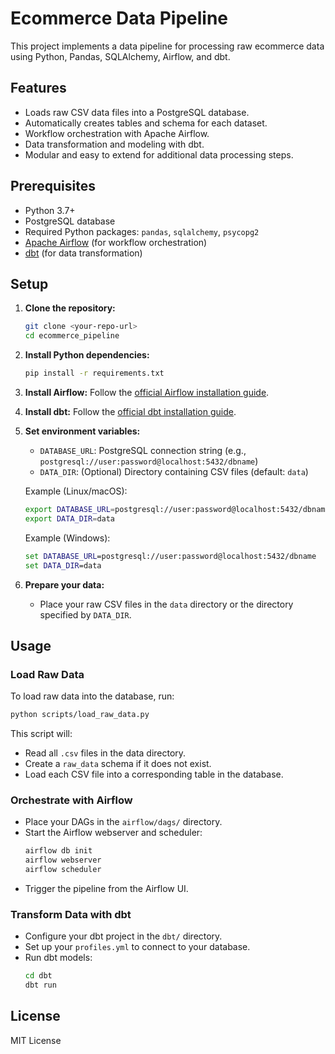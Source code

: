 # Ecommerce Data Pipeline

This project implements a data pipeline for processing raw ecommerce data using Python, Pandas, SQLAlchemy, Airflow, and dbt.

## Features

- Loads raw CSV data files into a PostgreSQL database.
- Automatically creates tables and schema for each dataset.
- Workflow orchestration with Apache Airflow.
- Data transformation and modeling with dbt.
- Modular and easy to extend for additional data processing steps.

## Prerequisites

- Python 3.7+
- PostgreSQL database
- Required Python packages: `pandas`, `sqlalchemy`, `psycopg2`
- [Apache Airflow](https://airflow.apache.org/) (for workflow orchestration)
- [dbt](https://www.getdbt.com/) (for data transformation)

## Setup

1. **Clone the repository:**
   ```bash
   git clone <your-repo-url>
   cd ecommerce_pipeline
   ```

2. **Install Python dependencies:**
   ```bash
   pip install -r requirements.txt
   ```

3. **Install Airflow:**
   Follow the [official Airflow installation guide](https://airflow.apache.org/docs/apache-airflow/stable/installation/index.html).

4. **Install dbt:**
   Follow the [official dbt installation guide](https://docs.getdbt.com/docs/introduction/installation).

5. **Set environment variables:**
   - `DATABASE_URL`: PostgreSQL connection string (e.g., `postgresql://user:password@localhost:5432/dbname`)
   - `DATA_DIR`: (Optional) Directory containing CSV files (default: `data`)

   Example (Linux/macOS):
   ```bash
   export DATABASE_URL=postgresql://user:password@localhost:5432/dbname
   export DATA_DIR=data
   ```

   Example (Windows):
   ```cmd
   set DATABASE_URL=postgresql://user:password@localhost:5432/dbname
   set DATA_DIR=data
   ```

6. **Prepare your data:**
   - Place your raw CSV files in the `data` directory or the directory specified by `DATA_DIR`.

## Usage

### Load Raw Data

To load raw data into the database, run:

```bash
python scripts/load_raw_data.py
```

This script will:
- Read all `.csv` files in the data directory.
- Create a `raw_data` schema if it does not exist.
- Load each CSV file into a corresponding table in the database.

### Orchestrate with Airflow

- Place your DAGs in the `airflow/dags/` directory.
- Start the Airflow webserver and scheduler:
  ```bash
  airflow db init
  airflow webserver
  airflow scheduler
  ```
- Trigger the pipeline from the Airflow UI.

### Transform Data with dbt

- Configure your dbt project in the `dbt/` directory.
- Set up your `profiles.yml` to connect to your database.
- Run dbt models:
  ```bash
  cd dbt
  dbt run
  ```



## License

MIT License
